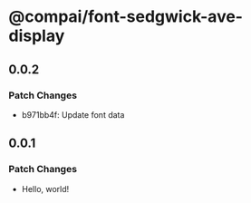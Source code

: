 # @compai/font-sedgwick-ave-display

## 0.0.2

### Patch Changes

- b971bb4f: Update font data

## 0.0.1

### Patch Changes

- Hello, world!
